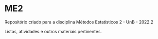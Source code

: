 # ME2
Repositório criado para a disciplina Métodos Estatísticos 2 - UnB - 2022.2


Listas, atividades e outros materiais pertinentes. 
